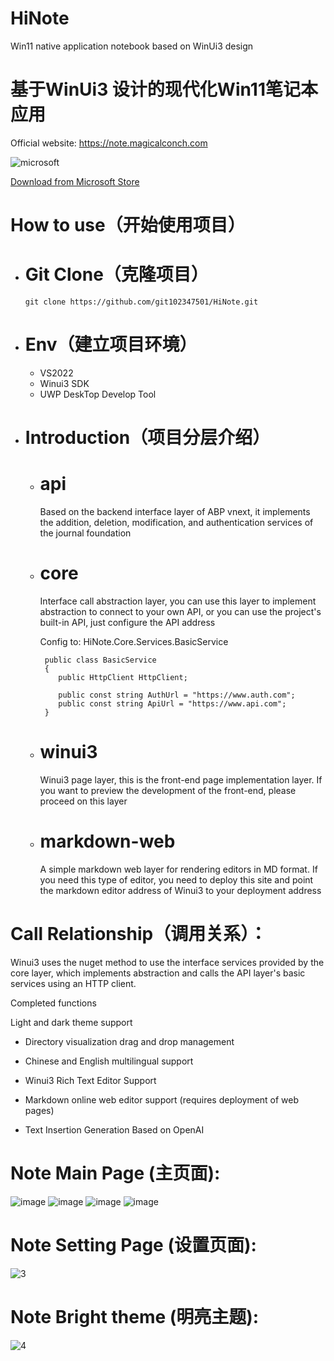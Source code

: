 # HiNote 
Win11 native application notebook based on WinUi3 design

# 基于WinUi3 设计的现代化Win11笔记本应用

Official website: https://note.magicalconch.com

![microsoft](https://user-images.githubusercontent.com/37917403/206961341-fadbdff9-e178-4d83-9245-9bb94dc97816.png)

[Download from Microsoft Store](https://apps.microsoft.com/store/detail/hellonote/9N94LT5S8FD9?hl=zh-cn&gl=cn)

# How to use（开始使用项目）

- # Git Clone（克隆项目）

   `` git clone https://github.com/git102347501/HiNote.git ``

- # Env（建立项目环境）
  - VS2022
  - Winui3 SDK
  - UWP DeskTop Develop Tool

- # Introduction（项目分层介绍）
  - # api
    
    Based on the backend interface layer of ABP vnext, it implements the addition, deletion, modification, and authentication services of the journal foundation
  
  - # core
    
    Interface call abstraction layer, you can use this layer to implement abstraction to connect to your own API, or you can use the project's built-in API, just      configure the API address
    
    Config to: HiNote.Core.Services.BasicService
    ```
     public class BasicService
     {
        public HttpClient HttpClient;

        public const string AuthUrl = "https://www.auth.com";
        public const string ApiUrl = "https://www.api.com";
     }
    
    ```
  
  - # winui3
    
    Winui3 page layer, this is the front-end page implementation layer. If you want to preview the development of the front-end, please proceed on this layer
    
  - # markdown-web
    
    A simple markdown web layer for rendering editors in MD format. If you need this type of editor, you need to deploy this site and point the markdown editor        address of Winui3 to your deployment address

# Call Relationship（调用关系）：

Winui3 uses the nuget method to use the interface services provided by the core layer, which implements abstraction and calls the API layer's basic services using an HTTP client.

Completed functions



Light and dark theme support

- Directory visualization drag and drop management

- Chinese and English multilingual support

- Winui3 Rich Text Editor Support

- Markdown online web editor support (requires deployment of web pages)

- Text Insertion Generation Based on OpenAI


# Note Main Page (主页面):
![image](https://github.com/git102347501/HiNote/assets/37917403/ffa1b104-83d8-4d06-8973-d10463721c24)
![image](https://github.com/git102347501/HiNote/assets/37917403/039b62ac-64b3-43c6-a96a-e70cfc2d15e5)
![image](https://github.com/git102347501/HiNote/assets/37917403/b21b8e26-a856-4017-8cc2-d777cebf89f9)
![image](https://github.com/git102347501/HiNote/assets/37917403/22e6d6de-8de5-43ed-ac88-2fcd93d81422)


# Note Setting Page (设置页面):
![3](https://user-images.githubusercontent.com/37917403/204701252-6d3e6d2e-9a95-4e68-8e49-7df3056d6788.png)

# Note Bright theme (明亮主题):
![4](https://user-images.githubusercontent.com/37917403/204701255-46b4240b-d28a-4916-8336-80ae15e19125.png)

